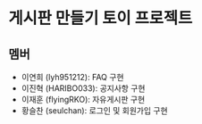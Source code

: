 # 게시판 만들기 토이 프로젝트

## 멤버

- 이연희 (lyh951212): FAQ 구현
- 이진혁 (HARIBO033): 공지사항 구현
- 이재훈 (flyingRKO): 자유게시판 구현
- 황슬찬 (seulchan): 로그인 및 회원가입 구현
